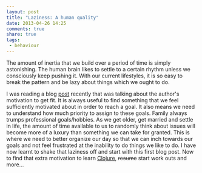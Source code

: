 ```yaml
---
layout: post
title: "Laziness: A human quality"
date: 2013-04-26 14:25
comments: true
share: true
tags:
 - behaviour
---
```

The amount of inertia that we build over a period of time is simply astonishing. The human brain likes to settle to a certain rhythm unless we consciously keep pushing it. With our current lifestyles, it is so easy to break the pattern and be lazy about things which we ought to do. <!--more-->

I was reading a blog [post](http://matt.might.net/hacking-strength) recently that was talking about the author's motivation to get fit. It is always useful to find something that we feel sufficiently motivated about in order to reach a goal. It also means we need to understand how much priority to assign to these goals. Family always trumps professional goals/hobbies. As we get older, get married and settle in life, the amount of time available to us to randomly think about issues will become more of a luxury than something we can take for granted. This is where we need to better organize our day so that we can inch towards our goals and not feel frustrated at the inability to do things we like to do. I have now learnt to shake that laziness off and start with this first blog post. Now to find that extra motivation to learn [Clojure](http://clojure.org), ~~resume~~ start work outs and more...
